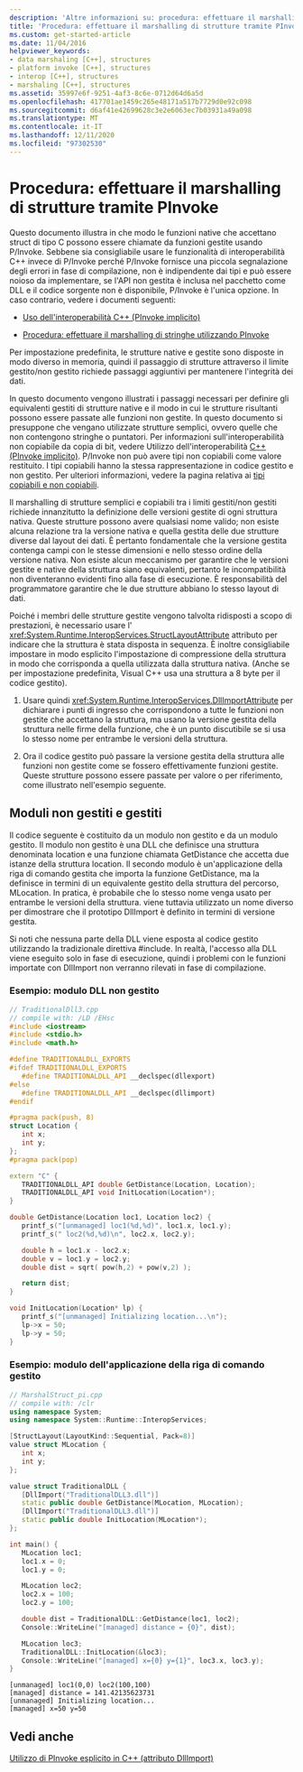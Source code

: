 ```yaml
---
description: 'Altre informazioni su: procedura: effettuare il marshalling di strutture tramite PInvoke'
title: 'Procedura: effettuare il marshalling di strutture tramite PInvoke'
ms.custom: get-started-article
ms.date: 11/04/2016
helpviewer_keywords:
- data marshaling [C++], structures
- platform invoke [C++], structures
- interop [C++], structures
- marshaling [C++], structures
ms.assetid: 35997e6f-9251-4af3-8c6e-0712d64d6a5d
ms.openlocfilehash: 417701ae1459c265e48171a517b7729d0e92c098
ms.sourcegitcommit: d6af41e42699628c3e2e6063ec7b03931a49a098
ms.translationtype: MT
ms.contentlocale: it-IT
ms.lasthandoff: 12/11/2020
ms.locfileid: "97302530"
---
```

# <a name="how-to-marshal-structures-using-pinvoke"></a>Procedura: effettuare il marshalling di strutture tramite PInvoke

Questo documento illustra in che modo le funzioni native che accettano struct di tipo C possono essere chiamate da funzioni gestite usando P/Invoke. Sebbene sia consigliabile usare le funzionalità di interoperabilità C++ invece di P/Invoke perché P/Invoke fornisce una piccola segnalazione degli errori in fase di compilazione, non è indipendente dai tipi e può essere noioso da implementare, se l'API non gestita è inclusa nel pacchetto come DLL e il codice sorgente non è disponibile, P/Invoke è l'unica opzione. In caso contrario, vedere i documenti seguenti:

- [Uso dell'interoperabilità C++ (PInvoke implicito)](../dotnet/using-cpp-interop-implicit-pinvoke.md)

- [Procedura: effettuare il marshalling di stringhe utilizzando PInvoke](../dotnet/how-to-marshal-strings-using-pinvoke.md)

Per impostazione predefinita, le strutture native e gestite sono disposte in modo diverso in memoria, quindi il passaggio di strutture attraverso il limite gestito/non gestito richiede passaggi aggiuntivi per mantenere l'integrità dei dati.

In questo documento vengono illustrati i passaggi necessari per definire gli equivalenti gestiti di strutture native e il modo in cui le strutture risultanti possono essere passate alle funzioni non gestite. In questo documento si presuppone che vengano utilizzate strutture semplici, ovvero quelle che non contengono stringhe o puntatori. Per informazioni sull'interoperabilità non copiabile da copia di bit, vedere Utilizzo dell'interoperabilità [C++ (PInvoke implicito)](../dotnet/using-cpp-interop-implicit-pinvoke.md). P/Invoke non può avere tipi non copiabili come valore restituito. I tipi copiabili hanno la stessa rappresentazione in codice gestito e non gestito. Per ulteriori informazioni, vedere la pagina relativa ai [tipi copiabili e non copiabili](/dotnet/framework/interop/blittable-and-non-blittable-types).

Il marshalling di strutture semplici e copiabili tra i limiti gestiti/non gestiti richiede innanzitutto la definizione delle versioni gestite di ogni struttura nativa. Queste strutture possono avere qualsiasi nome valido; non esiste alcuna relazione tra la versione nativa e quella gestita delle due strutture diverse dal layout dei dati. È pertanto fondamentale che la versione gestita contenga campi con le stesse dimensioni e nello stesso ordine della versione nativa. Non esiste alcun meccanismo per garantire che le versioni gestite e native della struttura siano equivalenti, pertanto le incompatibilità non diventeranno evidenti fino alla fase di esecuzione. È responsabilità del programmatore garantire che le due strutture abbiano lo stesso layout di dati.

Poiché i membri delle strutture gestite vengono talvolta ridisposti a scopo di prestazioni, è necessario usare l' <xref:System.Runtime.InteropServices.StructLayoutAttribute> attributo per indicare che la struttura è stata disposta in sequenza. È inoltre consigliabile impostare in modo esplicito l'impostazione di compressione della struttura in modo che corrisponda a quella utilizzata dalla struttura nativa. (Anche se per impostazione predefinita, Visual C++ usa una struttura a 8 byte per il codice gestito).

1. Usare quindi <xref:System.Runtime.InteropServices.DllImportAttribute> per dichiarare i punti di ingresso che corrispondono a tutte le funzioni non gestite che accettano la struttura, ma usano la versione gestita della struttura nelle firme della funzione, che è un punto discutibile se si usa lo stesso nome per entrambe le versioni della struttura.

1. Ora il codice gestito può passare la versione gestita della struttura alle funzioni non gestite come se fossero effettivamente funzioni gestite. Queste strutture possono essere passate per valore o per riferimento, come illustrato nell'esempio seguente.

## <a name="unmanaged-and-a-managed-modules"></a>Moduli non gestiti e gestiti

Il codice seguente è costituito da un modulo non gestito e da un modulo gestito. Il modulo non gestito è una DLL che definisce una struttura denominata location e una funzione chiamata GetDistance che accetta due istanze della struttura location. Il secondo modulo è un'applicazione della riga di comando gestita che importa la funzione GetDistance, ma la definisce in termini di un equivalente gestito della struttura del percorso, MLocation. In pratica, è probabile che lo stesso nome venga usato per entrambe le versioni della struttura. viene tuttavia utilizzato un nome diverso per dimostrare che il prototipo DllImport è definito in termini di versione gestita.

Si noti che nessuna parte della DLL viene esposta al codice gestito utilizzando la tradizionale direttiva #include. In realtà, l'accesso alla DLL viene eseguito solo in fase di esecuzione, quindi i problemi con le funzioni importate con DllImport non verranno rilevati in fase di compilazione.

### <a name="example-unmanaged-dll-module"></a>Esempio: modulo DLL non gestito

```cpp
// TraditionalDll3.cpp
// compile with: /LD /EHsc
#include <iostream>
#include <stdio.h>
#include <math.h>

#define TRADITIONALDLL_EXPORTS
#ifdef TRADITIONALDLL_EXPORTS
   #define TRADITIONALDLL_API __declspec(dllexport)
#else
   #define TRADITIONALDLL_API __declspec(dllimport)
#endif

#pragma pack(push, 8)
struct Location {
   int x;
   int y;
};
#pragma pack(pop)

extern "C" {
   TRADITIONALDLL_API double GetDistance(Location, Location);
   TRADITIONALDLL_API void InitLocation(Location*);
}

double GetDistance(Location loc1, Location loc2) {
   printf_s("[unmanaged] loc1(%d,%d)", loc1.x, loc1.y);
   printf_s(" loc2(%d,%d)\n", loc2.x, loc2.y);

   double h = loc1.x - loc2.x;
   double v = loc1.y = loc2.y;
   double dist = sqrt( pow(h,2) + pow(v,2) );

   return dist;
}

void InitLocation(Location* lp) {
   printf_s("[unmanaged] Initializing location...\n");
   lp->x = 50;
   lp->y = 50;
}
```

### <a name="example-managed-command-line-application-module"></a>Esempio: modulo dell'applicazione della riga di comando gestito

```cpp
// MarshalStruct_pi.cpp
// compile with: /clr
using namespace System;
using namespace System::Runtime::InteropServices;

[StructLayout(LayoutKind::Sequential, Pack=8)]
value struct MLocation {
   int x;
   int y;
};

value struct TraditionalDLL {
   [DllImport("TraditionalDLL3.dll")]
   static public double GetDistance(MLocation, MLocation);
   [DllImport("TraditionalDLL3.dll")]
   static public double InitLocation(MLocation*);
};

int main() {
   MLocation loc1;
   loc1.x = 0;
   loc1.y = 0;

   MLocation loc2;
   loc2.x = 100;
   loc2.y = 100;

   double dist = TraditionalDLL::GetDistance(loc1, loc2);
   Console::WriteLine("[managed] distance = {0}", dist);

   MLocation loc3;
   TraditionalDLL::InitLocation(&loc3);
   Console::WriteLine("[managed] x={0} y={1}", loc3.x, loc3.y);
}
```

```Output
[unmanaged] loc1(0,0) loc2(100,100)
[managed] distance = 141.42135623731
[unmanaged] Initializing location...
[managed] x=50 y=50
```

## <a name="see-also"></a>Vedi anche

[Utilizzo di PInvoke esplicito in C++ (attributo DllImport)](../dotnet/using-explicit-pinvoke-in-cpp-dllimport-attribute.md)
